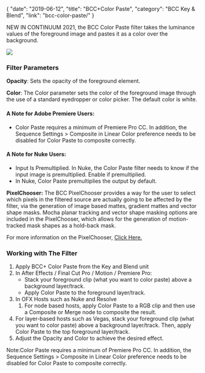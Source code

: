 {
"date": "2019-06-12",
"title": "BCC+Color Paste",
"category": "BCC Key & Blend",
"link": "bcc-color-paste/"
}

 NEW IN CONTINUUM 2021, the BCC Color Paste filter takes the luminance values of the foreground image and pastes it as a color over the background.



![](https://borisfx-com-res.cloudinary.com/image/upload//documentation/continuum/uploads/2020/10/color-paste.png)
### Filter Parameters


**Opacity‌**: Sets the opacity of the foreground element.


**Color‌**: The Color parameter sets the color of the foreground image through the use of a standard eyedropper or color picker. The default color is white.


#### A Note for Adobe Premiere Users:


* Color Paste requires a minimum of Premiere Pro CC. In addition, the Sequence Settings > Composite in Linear Color preference needs to be disabled for Color Paste to composite correctly.


#### A Note for Nuke Users:


* Input Is Premultiplied. In Nuke, the Color Paste filter needs to know if the input image is premultiplied. Enable if premultiplied.
* In Nuke, Color Paste premultiplies the output by default.


**PixelChooser:**  The BCC PixelChooser provides a way for the user to select which pixels in the filtered source are actually going to be affected by the filter, via the generation of image based mattes, gradient mattes and vector shape masks. Mocha planar tracking and vector shape masking options are included in the PixelChooser, which allows for the generation of motion-tracked mask shapes as a hold-back mask. 


For more information on the PixelChooser, [Click Here.﻿](/documentation/continuum/)


### Working with The Filter


1. Apply BCC+ Color Paste from the Key and Blend unit
2. In After Effects / Final Cut Pro / Motion / Premiere Pro:
	* Stack your foreground clip (what you want to color paste) above a background layer/track.
	* Apply Color Paste to the foreground layer/track.
3. In OFX Hosts such as Nuke and Resolve
	1. For node based hosts, apply Color Paste to a RGB clip and then use a Composite or Merge node to composite the result.
4. For layer-based hosts such as Vegas, stack your foreground clip (what you want to color paste) above a background layer/track. Then, apply Color Paste to the top foreground layer/track.
5. Adjust the Opacity and Color to achieve the desired effect.


Note:Color Paste requires a minimum of Premiere Pro CC. In addition, the Sequence Settings > Composite in Linear Color preference needs to be disabled for Color Paste to composite correctly.


